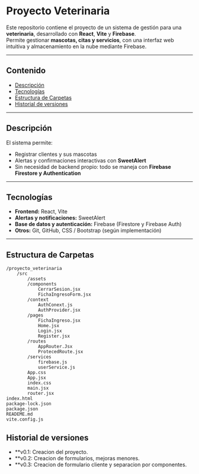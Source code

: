 
# Proyecto Veterinaria
Este repositorio contiene el proyecto de un sistema de gestión para una **veterinaria**, desarrollado con **React**, **Vite** y **Firebase**.  
Permite gestionar **mascotas, citas y servicios**, con una interfaz web intuitiva y almacenamiento en la nube mediante Firebase.

---

## Contenido

- [Descripción](#descripción)
- [Tecnologías](#tecnologías)
- [Estructura de Carpetas](#estructura-de-carpetas)
- [Historial de versiones](#historial-de-versiones)

---

## Descripción

El sistema permite:

- Registrar clientes y sus mascotas
- Alertas y confirmaciones interactivas con **SweetAlert**
- Sin necesidad de backend propio: todo se maneja con **Firebase Firestore y Authentication**

---

## Tecnologías

- **Frontend:** React, Vite  
- **Alertas y notificaciones:** SweetAlert  
- **Base de datos y autenticación:** Firebase (Firestore y Firebase Auth)  
- **Otros:** Git, GitHub, CSS / Bootstrap (según implementación)

---

## Estructura de Carpetas

```text
/proyecto_veterinaria
    /src
        /assets
        /components
            CerrarSesion.jsx
            FichaIngresoForm.jsx
        /context
            AuthConext.js
            AuthProvider.jsx
        /pages
            FichaIngreso.jsx
            Home.jsx
            Login.jsx
            Register.jsx
        /routes
            AppRouter.Jsx
            ProtecedRoute.jsx
        /services
            firebase.js
            userService.js
        App.css
        App.jsx
        index.css
        main.jsx
        router.jsx
index.html
package-lock.json
package.json
READEME.md
vite.config.js
```

## Historial de versiones

- **v0.1: Creacion del proyecto.
- **v0.2: Creacion de formularios, mejoras menores.
- **v0.3: Creacion de formulario cliente y separacion por componentes.